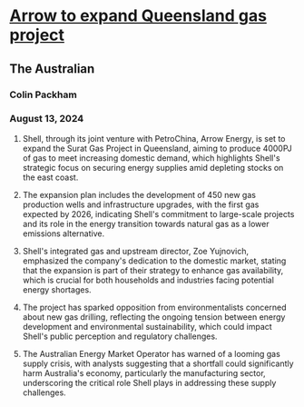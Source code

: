 # [Arrow to expand Queensland gas project](https://advance.lexis.com/api/document?collection=news&id=urn:contentItem:6CPS-9FF1-JD3N-50RS-00000-00&context=1519360)
## The Australian
### Colin Packham
### August 13, 2024

1. Shell, through its joint venture with PetroChina, Arrow Energy, is set to expand the Surat Gas Project in Queensland, aiming to produce 4000PJ of gas to meet increasing domestic demand, which highlights Shell's strategic focus on securing energy supplies amid depleting stocks on the east coast.

2. The expansion plan includes the development of 450 new gas production wells and infrastructure upgrades, with the first gas expected by 2026, indicating Shell's commitment to large-scale projects and its role in the energy transition towards natural gas as a lower emissions alternative.

3. Shell's integrated gas and upstream director, Zoe Yujnovich, emphasized the company's dedication to the domestic market, stating that the expansion is part of their strategy to enhance gas availability, which is crucial for both households and industries facing potential energy shortages.

4. The project has sparked opposition from environmentalists concerned about new gas drilling, reflecting the ongoing tension between energy development and environmental sustainability, which could impact Shell's public perception and regulatory challenges.

5. The Australian Energy Market Operator has warned of a looming gas supply crisis, with analysts suggesting that a shortfall could significantly harm Australia's economy, particularly the manufacturing sector, underscoring the critical role Shell plays in addressing these supply challenges.